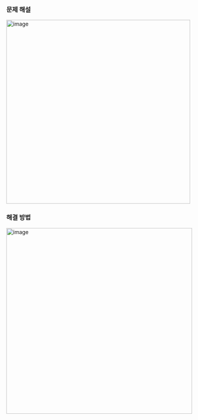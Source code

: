 ### 문제 해설
<img width="484" alt="image" src="https://github.com/user-attachments/assets/cb72675e-d06c-493b-9a1d-006adb2f1b05" />

### 해결 방법
<img width="489" alt="image" src="https://github.com/user-attachments/assets/9dbcfe30-1e11-4a1c-b7f7-69111808e7e9" />

